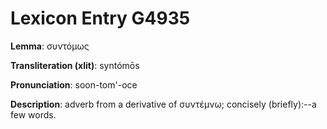 # Lexicon Entry G4935

**Lemma**: συντόμως

**Transliteration (xlit)**: syntómōs

**Pronunciation**: soon-tom'-oce

**Description**:
adverb from a derivative of συντέμνω; concisely (briefly):--a few words.
